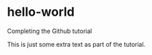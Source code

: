 hello-world
===========

Completing the Github tutorial

This is just some extra text as part of the tutorial.
